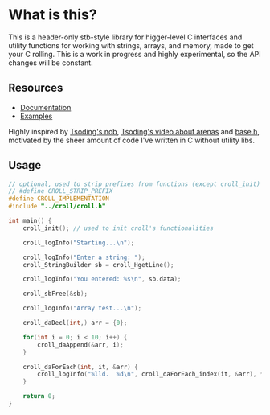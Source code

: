 # What is this?

This is a header-only stb-style library for higger-level C interfaces and utility functions for working with strings, arrays, and memory, made to get your C rolling.
This is a work in progress and highly experimental, so the API changes will be constant.

## Resources

- [Documentation](./DOCUMENTATION.md)
- [Examples](./examples)

Highly inspired by [Tsoding's nob](https://github.com/tsoding/nob.h/blob/master/nob.h), [Tsoding's video about arenas](https://www.youtube.com/watch?v=UYLHA_Ey8Ys&pp=ugMICgJwdBABGAHKBRdhcmVuYSBhbGxvY2F0b3IgdHNvZGluZw%3D%3D) and [base.h](https://github.com/TomasBorquez/base.h/blob/master/base.h), motivated by the sheer amount of code I've written in C without utility libs.

## Usage

```c
// optional, used to strip prefixes from functions (except croll_init)
// #define CROLL_STRIP_PREFIX
#define CROLL_IMPLEMENTATION
#include "../croll/croll.h"

int main() {
    croll_init(); // used to init croll's functionalities

    croll_logInfo("Starting...\n");

    croll_logInfo("Enter a string: ");
    croll_StringBuilder sb = croll_HgetLine();

    croll_logInfo("You entered: %s\n", sb.data);

    croll_sbFree(&sb);

    croll_logInfo("Array test...\n");

    croll_daDecl(int,) arr = {0};

    for(int i = 0; i < 10; i++) {
        croll_daAppend(&arr, i);
    }

    croll_daForEach(int, it, &arr) {
        croll_logInfo("%lld.  %d\n", croll_daForEach_index(it, &arr), *it);
    }

    return 0;
}
```
